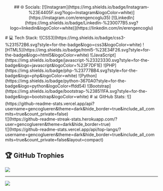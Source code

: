 <p align="center">
## 🌐 Socials:
[![Instagram](https://img.shields.io/badge/Instagram-%23E4405F.svg?logo=Instagram&logoColor=white)](https://instagram.com/erengencoglu35) [![LinkedIn](https://img.shields.io/badge/LinkedIn-%230077B5.svg?logo=linkedin&logoColor=white)](https://linkedin.com/in/erengencoglu) 
</p>
<p align="center"></p>
# 💻 Tech Stack:
![CSS3](https://img.shields.io/badge/css3-%231572B6.svg?style=for-the-badge&logo=css3&logoColor=white) ![HTML5](https://img.shields.io/badge/html5-%23E34F26.svg?style=for-the-badge&logo=html5&logoColor=white) ![JavaScript](https://img.shields.io/badge/javascript-%23323330.svg?style=for-the-badge&logo=javascript&logoColor=%23F7DF1E) ![PHP](https://img.shields.io/badge/php-%23777BB4.svg?style=for-the-badge&logo=php&logoColor=white) ![Python](https://img.shields.io/badge/python-3670A0?style=for-the-badge&logo=python&logoColor=ffdd54) ![Bootstrap](https://img.shields.io/badge/bootstrap-%238511FA.svg?style=for-the-badge&logo=bootstrap&logoColor=white)
# 📊 GitHub Stats:
![](https://github-readme-stats.vercel.app/api?username=gencoglueren&theme=dark&hide_border=true&include_all_commits=true&count_private=false)<br/>
![](https://github-readme-streak-stats.herokuapp.com/?user=gencoglueren&theme=dark&hide_border=true)<br/>
![](https://github-readme-stats.vercel.app/api/top-langs/?username=gencoglueren&theme=dark&hide_border=true&include_all_commits=true&count_private=false&layout=compact)

## 🏆 GitHub Trophies
![](https://github-profile-trophy.vercel.app/?username=gencoglueren&theme=radical&no-frame=true&no-bg=true&margin-w=4)

---
[![](https://visitcount.itsvg.in/api?id=gencoglueren&icon=0&color=0)](https://visitcount.itsvg.in)

<!-- Proudly created with GPRM ( https://gprm.itsvg.in ) -->

